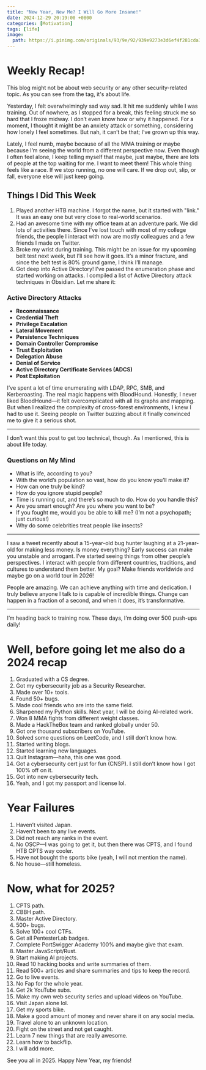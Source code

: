 ```yaml
---
title: "New Year, New Me? I Will Go More Insane!"
date: 2024-12-29 20:19:00 +0800
categories: [Motivation]
tags: [life]
image:
  path: https://i.pinimg.com/originals/93/9e/92/939e9273e3d6ef4f281cda31e9e62488.gif
---
```


# Weekly Recap!

This blog might not be about web security or any other security-related topic. As you can see from the tag, it's about life.

Yesterday, I felt overwhelmingly sad way sad. It hit me suddenly while I was training. Out of nowhere, as I stopped for a break, this feeling struck me so hard that I froze midway. I don’t even know how or why it happened. For a moment, I thought it might be an anxiety attack or something, considering how lonely I feel sometimes. But nah, it can’t be that; I’ve grown up this way.

Lately, I feel numb, maybe because of all the MMA training or maybe because I’m seeing the world from a different perspective now. Even though I often feel alone, I keep telling myself that maybe, just maybe, there are lots of people at the top waiting for me. I want to meet them! This whole thing feels like a race. If we stop running, no one will care. If we drop out, slip, or fall, everyone else will just keep going.

## Things I Did This Week

1. Played another HTB machine. I forgot the name, but it started with "link." It was an easy one but very close to real-world scenarios.  
2. Had an awesome time with my office team at an adventure park. We did lots of activities there. Since I’ve lost touch with most of my college friends, the people I interact with now are mostly colleagues and a few friends I made on Twitter.  
3. Broke my wrist during training. This might be an issue for my upcoming belt test next week, but I’ll see how it goes. It’s a minor fracture, and since the belt test is 80% ground game, I think I’ll manage.  
4. Got deep into Active Directory! I’ve passed the enumeration phase and started working on attacks. I compiled a list of Active Directory attack techniques in Obsidian. Let me share it:

### Active Directory Attacks  
- **Reconnaissance**  
- **Credential Theft**  
- **Privilege Escalation**  
- **Lateral Movement**  
- **Persistence Techniques**  
- **Domain Controller Compromise**  
- **Trust Exploitation**  
- **Delegation Abuse**  
- **Denial of Service**  
- **Active Directory Certificate Services (ADCS)**  
- **Post Exploitation**  

I’ve spent a lot of time enumerating with LDAP, RPC, SMB, and Kerberoasting. The real magic happens with BloodHound. Honestly, I never liked BloodHound—it felt overcomplicated with all its graphs and mapping. But when I realized the complexity of cross-forest environments, I knew I had to use it. Seeing people on Twitter buzzing about it finally convinced me to give it a serious shot.

---

I don’t want this post to get too technical, though. As I mentioned, this is about life today.

### Questions on My Mind

- What is life, according to you?  
- With the world’s population so vast, how do you know you’ll make it?  
- How can one truly be kind?  
- How do you ignore stupid people?  
- Time is running out, and there’s so much to do. How do you handle this?  
- Are you smart enough? Are you where you want to be?  
- If you fought me, would you be able to kill me? (I’m not a psychopath; just curious!)  
- Why do some celebrities treat people like insects?

---

I saw a tweet recently about a 15-year-old bug hunter laughing at a 21-year-old for making less money. Is money everything? Early success can make you unstable and arrogant. I’ve started seeing things from other people’s perspectives. I interact with people from different countries, traditions, and cultures to understand them better. My goal? Make friends worldwide and maybe go on a world tour in 2026!

People are amazing. We can achieve anything with time and dedication. I truly believe anyone I talk to is capable of incredible things. Change can happen in a fraction of a second, and when it does, it’s transformative.

---

I’m heading back to training now. These days, I’m doing over 500 push-ups daily!

# Well, before going let me also do a 2024 recap 

1. Graduated with a CS degree.  
2. Got my cybersecurity job as a Security Researcher.  
3. Made over 10+ tools.  
4. Found 50+ bugs.  
5. Made cool friends who are into the same field.  
6. Sharpened my Python skills. Next year, I will be doing AI-related work.  
7. Won 8 MMA fights from different weight classes.  
8. Made a HackTheBox team and ranked globally under 50.  
9. Got one thousand subscribers on YouTube.  
10. Solved some questions on LeetCode, and I still don’t know how.  
11. Started writing blogs.  
12. Started learning new languages.  
13. Quit Instagram—haha, this one was good.  
14. Got a cybersecurity cert just for fun (CNSP). I still don’t know how I got 100% off on it.  
15. Got into new cybersecurity tech.  
16. Yeah, and I got my passport and license lol.

# Year Failures 
1. Haven’t visited Japan.  
2. Haven’t been to any live events.  
3. Did not reach any ranks in the event.  
4. No OSCP—I was going to get it, but then there was CPTS, and I found HTB CPTS way cooler.  
5. Have not bought the sports bike (yeah, I will not mention the name).  
6. No house—still homeless.  

# Now, what for 2025?  
1. CPTS path.  
2. CBBH path.  
3. Master Active Directory.  
4. 500+ bugs.  
5. Solve 100+ cool CTFs.  
6. Get all PentesterLab badges.  
7. Complete PortSwigger Academy 100% and maybe give that exam.  
8. Master JavaScript/Rust.  
9. Start making AI projects.  
10. Read 10 hacking books and write summaries of them.  
11. Read 500+ articles and share summaries and tips to keep the record.  
12. Go to live events.  
13. No Fap for the whole year.  
14. Get 2k YouTube subs.  
15. Make my own web security series and upload videos on YouTube.  
16. Visit Japan alone lol.  
17. Get my sports bike.  
18. Make a good amount of money and never share it on any social media.  
19. Travel alone to an unknown location.  
20. Fight on the street and not get caught.  
21. Learn 7 new things that are really awesome.  
22. Learn how to backflip.  
23. I will add more.  

See you all in 2025. Happy New Year, my friends!
